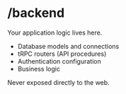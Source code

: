 # /backend

Your application logic lives here.
- Database models and connections
- tRPC routers (API procedures)  
- Authentication configuration
- Business logic

Never exposed directly to the web.